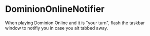 # DominionOnlineNotifier
When playing Dominion Online and it is "your turn", flash the taskbar window to notifiy you in case you alt tabbed away.
